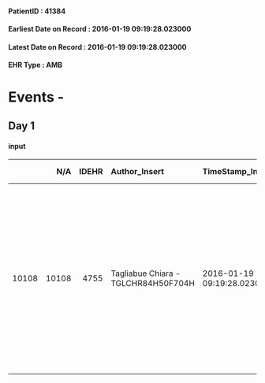 
#### PatientID : 41384
#### Earliest Date on Record : 2016-01-19 09:19:28.023000
#### Latest Date on Record : 2016-01-19 09:19:28.023000
#### EHR Type : AMB

# Events - 

## Day 1

#### input
|       |    N/A |   IDEHR | Author_Insert                       | TimeStamp_Insert           | EHRType   |   PatientID |   IDDigitalSignDocument | persone_vicine   |   Unnamed: 0_x.1 |   IDANAMNESI_SOCIALE | Patient   | FamigliaAltro   | Paziente_T   | FamigliaAltro_T   |   Non_Rilevabile_x.1 | Note_Non_Rilevabile_x.1   | opt_Problemi   | chk_competenza                                 | opt_paziente_a   | opt_famiglia_a      | opt_adeguatezza   | opt_paziente_solo   | ds_note_con                       | opt_presente_assente   | Presenza_minori   | Caregiver_principale   | opt_capacita         | opt_necessario   | opt_presente   | opt_risorse_ec   | opt_paziente_psi   | opt_Ins_vol   | ds_note_prio                                                                                                                                                                                                                          | opt_inv_civile   |   invalidita_perc | Needs               | Domestic partnership   | Fragility   | opt_disponibilita_f   | opt_indennita_acc   | opt_legge   | opt_famiglia_psi   | opt_disponibilit_paz   |
|------:|-------:|--------:|:------------------------------------|:---------------------------|:----------|------------:|------------------------:|:-----------------|-----------------:|---------------------:|:----------|:----------------|:-------------|:------------------|---------------------:|:--------------------------|:---------------|:-----------------------------------------------|:-----------------|:--------------------|:------------------|:--------------------|:----------------------------------|:-----------------------|:------------------|:-----------------------|:---------------------|:-----------------|:---------------|:-----------------|:-------------------|:--------------|:--------------------------------------------------------------------------------------------------------------------------------------------------------------------------------------------------------------------------------------|:-----------------|------------------:|:--------------------|:-----------------------|:------------|:----------------------|:--------------------|:------------|:-------------------|:-----------------------|
| 10108 |  10108 |    4755 | Tagliabue Chiara - TGLCHR84H50F704H | 2016-01-19 09:19:28.023000 | AMB       |       41384 |                  247867 | N/A              |             2306 |                 1539 | No#0      | Si#1            | No#0         | No#0              |                    0 | NR                        | No#0           | competenza/capacit√† assistenziale caregiver#0 | Indefinite#2     | Sovradimensionate#0 | Da valutare#2     | No#0                | Vive con il figlio Guido di 55 aa | Presente#1             | No#0              | son                    | Non incrementabile#2 | Si#1             | No#0           | Da valutare#2    | No#0               | No#0          | Il figlio si presenta a colloquio su invio della fisiatra Dr.ssa Fusi per FKT riabilitativa, lo invito a riconfrontarsi con fisiatra e MMG ed eventualmente ricontattarci se la situazione clinica della paziente dovesse aggravarsi. | Si#1             |               100 | Clinici#0;Sociali#1 | Figli#2                | psichica#2  | Da verificare#2       | Si#1                | No#0        | No#0               | Da verificare#2        |


